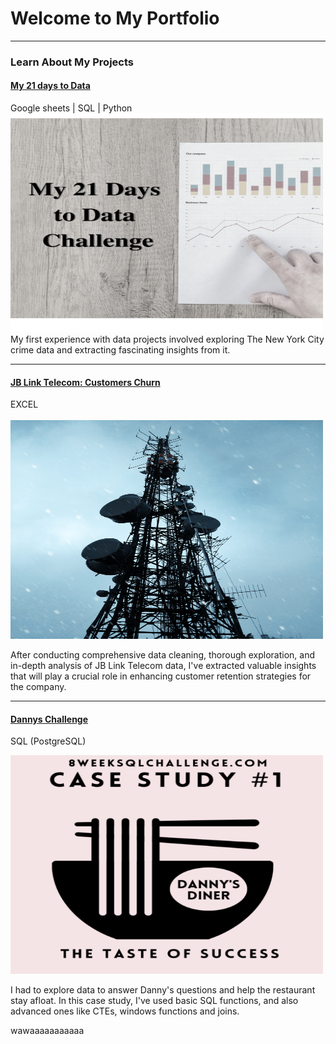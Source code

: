 # Welcome to My Portfolio

---

### Learn About My Projects

#### [My 21 days to Data](https://www.linkedin.com/pulse/21-days-data-oussama-bechar/)
Google sheets | SQL | Python
<img src="images/My 21 Days to data Challenget.png"
  width="500"
  height="350"/>
My first experience with data projects involved exploring The New York City crime data and extracting fascinating insights from it.

---

#### [JB Link Telecom: Customers Churn](https://www.linkedin.com/pulse/telecom-company-customers-churn-oussama-bechar%3FtrackingId=2fbBPpkXTU65vs%252F5bATJlg%253D%253D/?trackingId=2fbBPpkXTU65vs%2F5bATJlg%3D%3D)
EXCEL
<br><br>
<img src="images/telecom.jpg"
  width="500"
  height="350"/>

After conducting comprehensive data cleaning, thorough exploration, and in-depth analysis of JB Link Telecom data, I've extracted valuable insights that will play a crucial role in enhancing customer retention strategies for the company.

---

#### [Dannys Challenge](https://github.com/oussama-bechar/DannysDinner/blob/master/Desktop/dannys/Dannys_Challenge)
 SQL (PostgreSQL)

<img src="images/Dannys.png"
  width="500"
  height="350"/>


I had to explore data to answer Danny's questions and help the restaurant stay afloat.
In this case study, I've used basic SQL functions, and also advanced ones like CTEs, windows functions and joins.



wawaaaaaaaaaaa